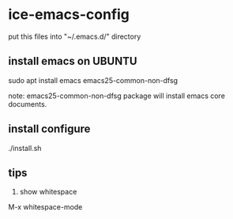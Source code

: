 # ice-emacs-config
put this files into "~/.emacs.d/" directory

## install emacs on UBUNTU

sudo apt install emacs emacs25-common-non-dfsg

note: emacs25-common-non-dfsg package will install emacs core documents.

## install configure

./install.sh

## tips

1. show whitespace

M-x whitespace-mode